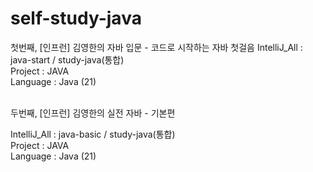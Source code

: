 # self-study-java

첫번째, [인프런] 김영한의 자바 입문 - 코드로 시작하는 자바 첫걸음
IntelliJ_All : java-start / study-java(통합) </br>
Project : JAVA </br>
Language : Java (21) </br>

<br/>
두번째, [인프런] 김영한의 실전 자바 - 기본편 

IntelliJ_All : java-basic / study-java(통합) </br>
Project : JAVA </br>
Language : Java (21) </br>
